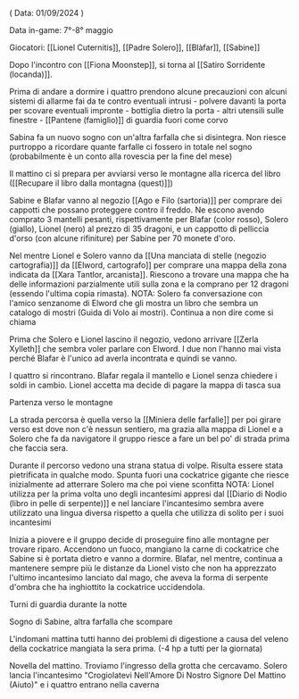( Data: 01/09/2024 )

Data in-game: 7°-8° maggio

Giocatori: [[Lionel Cuternitis]], [[Padre Solero]], [[Blàfar]], [[Sabine]]

Dopo l'incontro con [[Fiona Moonstep]], si torna al [[Satiro Sorridente (locanda)]].

Prima di andare a dormire i quattro prendono alcune precauzioni con alcuni sistemi di allarme fai da te contro eventuali intrusi
	- polvere davanti la porta per scovare eventuali impronte
	- bottiglia dietro la porta
	- altri utensili sulle finestre
	- [[Pantene (famiglio)]] di guardia fuori come corvo


Sabina fa un nuovo sogno con un'altra farfalla che si disintegra. Non riesce purtroppo a ricordare quante farfalle ci fossero in totale nel sogno (probabilmente è un conto alla rovescia per la fine del mese)

Il mattino ci si prepara per avviarsi verso le montagne alla ricerca del libro ([[Recupare il libro dalla montagna (quest)]])

Sabine e Blafar vanno al negozio [[Ago e Filo (sartoria)]] per comprare dei cappotti che possano proteggere contro il freddo.
Ne escono avendo comprato 3 mantelli pesanti, rispettivamente per Blafar (color rosso), Solero (giallo), Lionel (nero) al prezzo di 35 dragoni, e un cappotto di pelliccia d'orso (con alcune rifiniture) per Sabine per 70 monete d'oro.

Nel mentre Lionel e Solero vanno da [[Una manciata di stelle (negozio cartografia)]] da [[Elword, cartografo]] per comprare una mappa della zona indicata da [[Xara Tantlor, arcanista]]. Riescono a trovare una mappa che ha delle informazioni parzialmente utili sulla zona e la comprano per 12 dragoni (essendo l'ultima copia rimasta).
NOTA: Solero fa conversazione con l'amico senzanome di Elword che gli mostra un libro che sembra un catalogo di mostri (Guida di Volo ai mostri). Continua a non dire come si chiama

Prima che Solero e Lionel lascino il negozio, vedono arrivare [[Zerla Xylleth]] che sembra voler parlare con Elword. I due non l'hanno mai vista perché Blafar è l'unico ad averla incontrata e quindi se vanno.

I quattro si rincontrano. Blafar regala il mantello e Lionel senza chiedere i soldi in cambio. Lionel accetta ma decide di pagare la mappa di tasca sua

Partenza verso le montagne

La strada percorsa è quella verso la [[Miniera delle farfalle]] per poi girare verso est dove non c'è nessun sentiero, ma grazia alla mappa di Lionel e a Solero che fa da navigatore il gruppo riesce a fare un bel po' di strada prima che faccia sera.

Durante il percorso vedono una strana statua di volpe. Risulta essere stata pietrificata in qualche modo.
Spunta fuori una cockatrice gigante che riesce inizialmente ad atterrare Solero ma che poi viene sconfitta 
NOTA: Lionel utilizza per la prima volta uno degli incantesimi appresi dal [[Diario di Nodio (libro in pelle di serpente)]] e nel lanciare l'incantesimo sembra avere utilizzato una lingua diversa rispetto a quella che utilizza di solito per i suoi incantesimi

Inizia a piovere e il gruppo decide di proseguire fino alle montagne per trovare riparo. Accendono un fuoco, mangiano la carne di cockatrice che Sabine si è portata dietro e vanno a dormire.
Blafar, nel mentre, continua a mantenere sempre più le distanze da Lionel visto che non ha apprezzato l'ultimo incantesimo lanciato dal mago, che aveva la forma di serpente d'ombra che ha inghiottito la cockatrice uccidendola.

Turni di guardia durante la notte

Sogno di Sabine, altra farfalla che scompare

L'indomani mattina tutti hanno dei problemi di digestione a causa del veleno della cockatrice mangiata la sera prima. (-4 hp a tutti per la giornata)

Novella del mattino. 
Troviamo l'ingresso della grotta che cercavamo.
Solero lancia l'incantesimo "Crogiolatevi Nell'Amore Di Nostro Signore Del Mattino (Aiuto)" e i quattro entrano nella caverna


